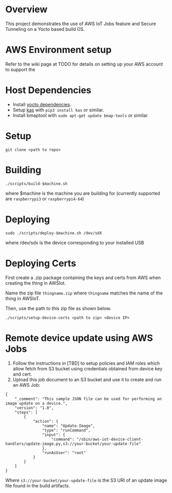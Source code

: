 # Overview

This project demonstrates the use of AWS IoT Jobs feature and Secure Tunneling on a Yocto
based build OS.

# AWS Environment setup

Refer to the wiki page at TODO for details on setting up your AWS account to support the 

# Host Dependencies

* Install [yocto dependencies](https://docs.yoctoproject.org/brief-yoctoprojectqs/index.html#build-host-packages).
* Setup [kas](https://kas.readthedocs.io/en/latest/userguide.html) with
`pip3 install kas` or similar.
* Install bmaptool with `sudo apt-get update bmap-tools` or similar.

# Setup

```
git clone <path to repo>
```

# Building

```
./scripts/build-$machine.sh
```
where $machine is the machine you are building for (currently supported are `raspberrypi3` or `raspberrypi4-64`)

# Deploying

```
sudo ./scripts/deploy-$machine.sh /dev/sdX
```
where /dev/sdx is the device corresponding to your installed USB

# Deploying Certs

First create a .zip package containing the keys and certs from AWS when
creating the thing in AWSIot.

Name the zip file `thingname.zip` where `thingname` matches the name
of the thing in AWSIoT.

Then, use the path to this zip file as shown below.
```
./scripts/setup-device-certs <path to zip> <device IP>
```

# Remote device update using AWS Jobs

1. Follow the instructions in [TBD] to setup policies and IAM roles
which allow fetch from S3 bucket using credentials obtained from
device key and cert.
2. Upload this job document to an S3 bucket and use it to create
and run an AWS Job:
```
{
    "_comment": "This sample JSON file can be used for performing an image update on a device.",
    "version": "1.0",
    "steps": [
        {
            "action": {
                "name": "Update-Image",
                "type": "runCommand",
                "input": {
                    "command": "/sbin/aws-iot-device-client-handlers/update-image.py,s3://your-bucket/your-update-file"
                },
                "runAsUser": "root"
            }
        }
    ]
}
```
Where `s3://your-bucket/your-update-file` is the S3 URI of an update image file found in the
build artifacts.
